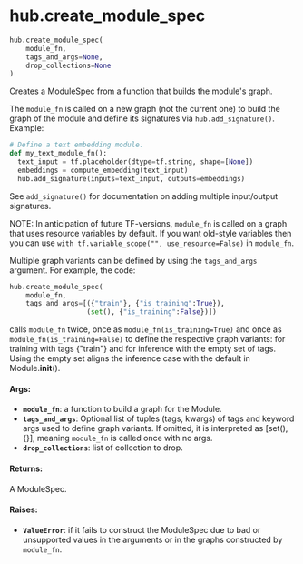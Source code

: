 <div itemscope itemtype="http://developers.google.com/ReferenceObject">
<meta itemprop="name" content="hub.create_module_spec" />
<meta itemprop="path" content="Stable" />
</div>

# hub.create_module_spec

``` python
hub.create_module_spec(
    module_fn,
    tags_and_args=None,
    drop_collections=None
)
```

Creates a ModuleSpec from a function that builds the module's graph.

The `module_fn` is called on a new graph (not the current one) to build the
graph of the module and define its signatures via `hub.add_signature()`.
Example:

```python
# Define a text embedding module.
def my_text_module_fn():
  text_input = tf.placeholder(dtype=tf.string, shape=[None])
  embeddings = compute_embedding(text_input)
  hub.add_signature(inputs=text_input, outputs=embeddings)
```

See `add_signature()` for documentation on adding multiple input/output
signatures.

NOTE: In anticipation of future TF-versions, `module_fn` is called on a graph
that uses resource variables by default. If you want old-style variables then
you can use `with tf.variable_scope("", use_resource=False)` in `module_fn`.

Multiple graph variants can be defined by using the `tags_and_args` argument.
For example, the code:

```python
hub.create_module_spec(
    module_fn,
    tags_and_args=[({"train"}, {"is_training":True}),
                   (set(), {"is_training":False})])
```

calls `module_fn` twice, once as `module_fn(is_training=True)` and once as
`module_fn(is_training=False)` to define the respective graph variants:
for training with tags {"train"} and for inference with the empty set of tags.
Using the empty set aligns the inference case with the default in
Module.__init__().

#### Args:

* <b>`module_fn`</b>: a function to build a graph for the Module.
* <b>`tags_and_args`</b>: Optional list of tuples (tags, kwargs) of tags and keyword
    args used to define graph variants. If omitted, it is interpreted as
    [set(), {}], meaning `module_fn` is called once with no args.
* <b>`drop_collections`</b>: list of collection to drop.


#### Returns:

A ModuleSpec.


#### Raises:

* <b>`ValueError`</b>: if it fails to construct the ModuleSpec due to bad or
    unsupported values in the arguments or in the graphs constructed by
    `module_fn`.